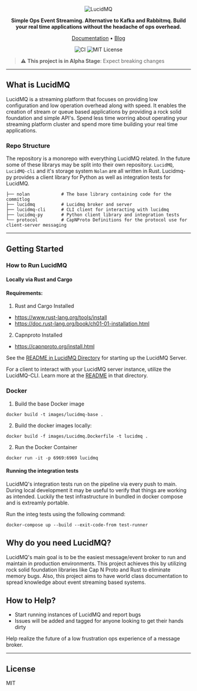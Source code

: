 <div align="center">
<p align="center">
    
![LucidMQ](https://user-images.githubusercontent.com/25624274/218341069-514ac1ec-0a06-4260-a229-c047dd531ac2.png)

**Simple Ops Event Streaming. Alternative to Kafka and Rabbitmq. Build your real time applications without the headache of ops overhead.**

<a href="https://lucidmq.com/docs/">Documentation</a> •
<a href="https://lucidmq.com">Blog</a> 
    
![CI](https://github.com/lucidmq/lucidmq/actions/workflows/lucidmq.yml/badge.svg)
![MIT License](https://img.shields.io/badge/License-MIT-success)

</p>
</div>

> :warning: **This project is in Alpha Stage**: Expect breaking changes

---

## What is LucidMQ

LucidMQ is a streaming platform that focuses on providing low configuration and low operation overhead along with speed. It enables the creation of stream or queue based applications by providing a rock solid foundation and simple API's. Spend less time worring about operating your streaming platform cluster and spend more time building your real time applications.

### Repo Structure

The repository is a monorepo with everything LucidMQ related. In the future some of these librarys may be split into their own repository. `LucidMQ`, `LucidMQ-cli` and it's storage system `Nolan` are all written in Rust. Lucidmq-py provides a client library for Python as well as integration tests for LucidMQ.

    ├── nolan            # The base library containing code for the commitlog
    ├── lucidmq          # Lucidmq broker and server
    ├── lucidmq-cli      # CLI client for interacting with lucidmq
    ├── lucidmq-py       # Python client library and integration tests
    └── protocol         # CapNProto Definitions for the protocol use for client-server messaging

---

## Getting Started

### How to Run LucidMQ

#### Locally via Rust and Cargo

#### Requirements:
1. Rust and Cargo Installed
- https://www.rust-lang.org/tools/install
- https://doc.rust-lang.org/book/ch01-01-installation.html

2. Capnproto Installed
- https://capnproto.org/install.html

See the [README in LucidMQ Directory](/lucidmq/README.md) for starting up the LucidMQ Server.

For a client to interact with your LucidMQ server instance, utilize the LucidMQ-CLI. Learn more at the [README](/lucidmq-cli/README.md) in that directory.


### Docker

1. Build the base Docker image
```
docker build -t images/lucidmq-base .
```

2. Build the docker images locally:

```
docker build -f images/Lucidmq.Dockerfile -t lucidmq .
```

2. Run the Docker Container
```
docker run -it -p 6969:6969 lucidmq
```

#### Running the integration tests

LucidMQ's integration tests run on the pipeline via every push to main. During local development it may be useful to verify that things are working as intended. Luckily the test infrastructure in bundled in docker compose and is extreamly portable.

Run the integ tests using the following command:
```
docker-compose up --build --exit-code-from test-runner
```

## Why do you need LucidMQ?

LucidMQ's main goal is to be the easiest message/event broker to run and maintain in production environments. This project achieves this by utilizing rock solid foundation libraries like Cap N Proto and Rust to eliminate memory bugs. Also, this project aims to have world class documentation to spread knowledge about event streaming based systems.

## How to Help?

- Start running instances of LucidMQ and report bugs
- Issues will be added and tagged for anyone looking to get their hands dirty

Help realize the future of a low frustration ops experience of a message broker.

---

## License

MIT
